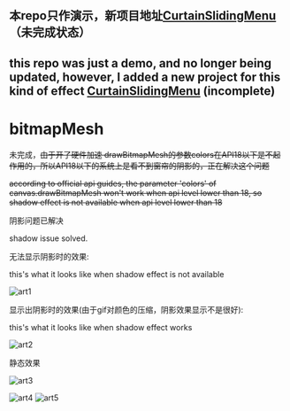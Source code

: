 ## 本repo只作演示，新项目地址[CurtainSlidingMenu](https://github.com/7heaven/CurtainSlidingMenu)（未完成状态）
## this repo was just a demo, and no longer being updated, however, I added a new project for this kind of effect [CurtainSlidingMenu](https://github.com/7heaven/CurtainSlidingMenu) (incomplete)

# bitmapMesh

未完成，~~由于开了硬件加速 drawBitmapMesh的参数colors在API18以下是不起作用的，所以API18以下的系统上是看不到窗帘的阴影的，正在解决这个问题~~

~~according to official api guides, the parameter 'colors' of canvas.drawBitmapMesh won't work when api level lower than 18, so shadow effect is not available when api level lower than 18~~

阴影问题已解决

shadow issue solved.


无法显示阴影时的效果:

this's what it looks like when shadow effect is not available

![art1](https://github.com/7heaven/bitmapMesh/blob/master/arts/arts1.gif)

显示出阴影时的效果(由于gif对颜色的压缩，阴影效果显示不是很好):

this's what it looks like when shadow effect works

![art2](https://github.com/7heaven/bitmapMesh/blob/master/arts/arts2.gif)


静态效果

![art3](https://github.com/7heaven/bitmapMesh/blob/master/arts/arts3.png)

![art4](https://github.com/7heaven/bitmapMesh/blob/master/arts/arts4.png)
![art5](https://github.com/7heaven/bitmapMesh/blob/master/arts/arts5.png)
